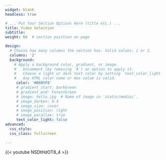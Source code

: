 ```yaml
---
widget: blank
headless: true

# ... Put Your Section Options Here (title etc.) ...
title: Video Selection
subtitle:
weight: 66  # section position on page

design:
  # Choose how many columns the section has. Valid values: 1 or 2.
  columns: '2'
  background:
    # Apply a background color, gradient, or image.
    #   Uncomment (by removing `#`) an option to apply it.
    #   Choose a light or dark text color by setting `text_color_light`.
    #   Any HTML color name or Hex value is valid.
     color: '#B6B5F8'
     # gradient_start: DarkGreen
     # gradient_end: ForestGreen
     # image: hello.jpg  # Name of image in `static/media/`.
     # image_darken: 0.4
     # image_size: cover
     # image_position: right
     # image_parallax: true
     text_color_light: false
advanced:
  css_style:
  css_class: fullscreen

---
```

{{< youtube NSDtHdOT8_4 >}}
